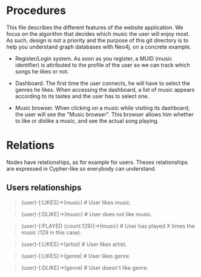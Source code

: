 # Procedures

This file describes the different features of the website application.
We focus on the algorithm that decides which music the user will enjoy most.
As such, design is not a priority and the purpose of this git directory is to help you understand graph databases with Neo4j, on a concrete example.

- Register/Login system.
	As soon as you register, a MUID (music identifier) is attributed to the profile of the user so we can track which songs he likes or not.

- Dashboard.
	The first time the user connects, he will have to select the genres he likes.
	When accessing the dashboard, a list of music appears according to its tastes and the user has to select one.

- Music browser.
	When clicking on a music while visiting its dashboard, the user will see the "Music browser".
	This browser allows him whether to like or dislike a music, and see the actual song playing.

# Relations

Nodes have relationships, as for example for users.
Theses relationships are expressed in Cypher-like so everybody can understand.

## Users relationships

> (user)-[:LIKES]->(music) # User likes music.

> (user)-[:DLIKE]->(music) # User does not like music.

> (user)-[:PLAYED {count:129}]->(music) # User has played X times the music (129 in this case).

> (user)-[:LIKES]->(artist) # User likes artist.

> (user)-[:LIKES]->(genre) # User likes genre.

> (user)-[:DLIKE]->(genre) # User doesn't like genre.
